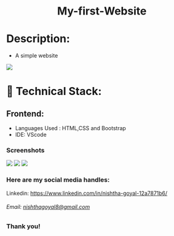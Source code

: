 <h1 align="center">
  My-first-Website
</h1>

# Description:
- A simple website

![](https://user-images.githubusercontent.com/63602979/103366660-33b0eb00-4ae9-11eb-8c4c-527e0e084637.png)

# 🚀 Technical Stack:

## Frontend:
- Languages Used : HTML,CSS and Bootstrap
- IDE: VScode

### Screenshots
![](https://user-images.githubusercontent.com/63602979/103366660-33b0eb00-4ae9-11eb-8c4c-527e0e084637.png)
![](https://user-images.githubusercontent.com/63602979/103366662-34e21800-4ae9-11eb-958b-bda36dfd5a98.png)
![](https://user-images.githubusercontent.com/63602979/103366667-38759f00-4ae9-11eb-8b84-be8ffce20470.png)

### Here are my social media handles:
Linkedin: https://www.linkedin.com/in/nishtha-goyal-12a7871b6/

###### Email: nishthagoyal8@gmail.com

### Thank you!
